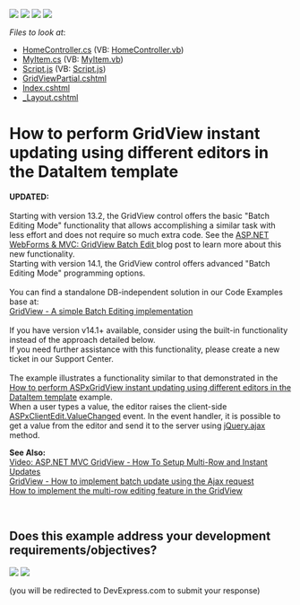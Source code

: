 <!-- default badges list -->
![](https://img.shields.io/endpoint?url=https://codecentral.devexpress.com/api/v1/VersionRange/128551807/11.1.4%2B)
[![](https://img.shields.io/badge/Open_in_DevExpress_Support_Center-FF7200?style=flat-square&logo=DevExpress&logoColor=white)](https://supportcenter.devexpress.com/ticket/details/E3326)
[![](https://img.shields.io/badge/📖_How_to_use_DevExpress_Examples-e9f6fc?style=flat-square)](https://docs.devexpress.com/GeneralInformation/403183)
[![](https://img.shields.io/badge/💬_Leave_Feedback-feecdd?style=flat-square)](#does-this-example-address-your-development-requirementsobjectives)
<!-- default badges end -->
<!-- default file list -->
*Files to look at*:

* [HomeController.cs](./CS/Controllers/HomeController.cs) (VB: [HomeController.vb](./VB/Controllers/HomeController.vb))
* [MyItem.cs](./CS/Models/MyItem.cs) (VB: [MyItem.vb](./VB/Models/MyItem.vb))
* [Script.js](./CS/Scripts/Script.js) (VB: [Script.js](./VB/Scripts/Script.js))
* [GridViewPartial.cshtml](./CS/Views/Home/GridViewPartial.cshtml)
* [Index.cshtml](./CS/Views/Home/Index.cshtml)
* [_Layout.cshtml](./CS/Views/Shared/_Layout.cshtml)
<!-- default file list end -->
# How to perform GridView instant updating using different editors in the DataItem template 


<p><strong>UPDATED:</strong><br /><br />Starting with version 13.2, the GridView control offers the basic "Batch Editing Mode" functionality that allows accomplishing a similar task with less effort and does not require so much extra code. See the <a href="https://community.devexpress.com/blogs/aspnet/archive/2013/12/16/asp-net-webforms-amp-mvc-gridview-batch-edit-what-39-s-new-in-13-2.aspx">ASP.NET WebForms & MVC: GridView Batch Edit </a>blog post to learn more about this new functionality.<br />Starting with version 14.1, the GridView control offers advanced "Batch Editing Mode" programming options.<br /><br />You can find a standalone DB-independent solution in our Code Examples base at:<br /><a href="https://www.devexpress.com/Support/Center/p/E5046">GridView - A simple Batch Editing implementation</a> <br /><br />If you have version v14.1+ available, consider using the built-in functionality instead of the approach detailed below.<br />If you need further assistance with this functionality, please create a new ticket in our Support Center.<br /><br />The example illustrates a functionality similar to that demonstrated in the <a href="https://www.devexpress.com/Support/Center/p/E2333">How to perform ASPxGridView instant updating using different editors in the DataItem template</a> example.<br /> When a user types a value, the editor raises the client-side <a href="http://documentation.devexpress.com/#AspNet/DevExpressWebASPxEditorsScriptsASPxClientEdit_ValueChangedtopic"><u>ASPxClientEdit.ValueChanged</u></a> event. In the event handler, it is possible to get a value from the editor and send it to the server using <a href="http://api.jquery.com/jQuery.ajax/"><u>jQuery.ajax</u></a> method.</p>
<p><strong>See Also:<br /> </strong><a href="http://community.devexpress.com/blogs/aspnet/archive/2011/10/06/video-asp-net-mvc-gridview-how-to-setup-multi-row-and-instant-updates.aspx"><u>Video: ASP.NET MVC GridView - How To Setup Multi-Row and Instant Updates</u></a><br /> <a href="https://www.devexpress.com/Support/Center/p/E4073">GridView - How to implement batch update using the Ajax request</a><br /> <a href="https://www.devexpress.com/Support/Center/p/E4236">How to implement the multi-row editing feature in the GridView</a></p>

<br/>


<!-- feedback -->
## Does this example address your development requirements/objectives?

[<img src="https://www.devexpress.com/support/examples/i/yes-button.svg"/>](https://www.devexpress.com/support/examples/survey.xml?utm_source=github&utm_campaign=asp-net-mvc-grid-use-template-editors-to-update-grid-data&~~~was_helpful=yes) [<img src="https://www.devexpress.com/support/examples/i/no-button.svg"/>](https://www.devexpress.com/support/examples/survey.xml?utm_source=github&utm_campaign=asp-net-mvc-grid-use-template-editors-to-update-grid-data&~~~was_helpful=no)

(you will be redirected to DevExpress.com to submit your response)
<!-- feedback end -->
